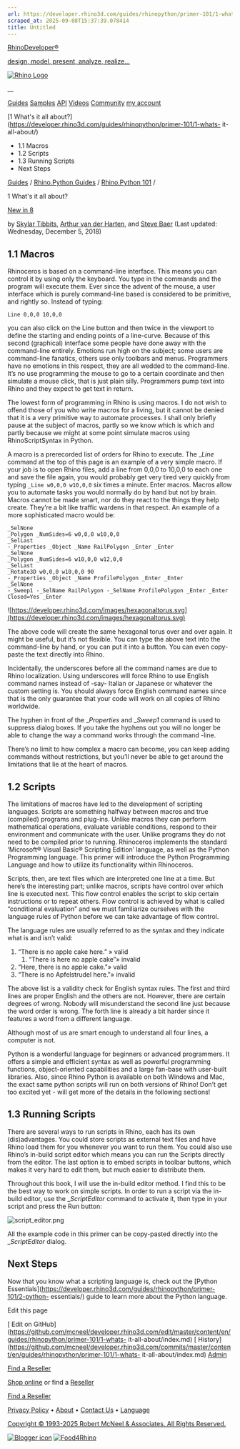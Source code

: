 ```yaml
---
url: https://developer.rhino3d.com/guides/rhinopython/primer-101/1-whats-it-all-about/
scraped_at: 2025-09-08T15:37:39.078414
title: Untitled
---
```


[RhinoDeveloper®](/)

[design, model, present, analyze, realize...](/)

[![Rhino Logo](https://developer.rhino3d.com/images/rhinodevlogo.png)](/)

__

[Guides](https://developer.rhino3d.com/guides)
[Samples](https://developer.rhino3d.com/samples)
[API](https://developer.rhino3d.com/api)
[Videos](https://developer.rhino3d.com/videos)
[Community](https://discourse.mcneel.com/c/rhino-developer) [my account
](https://www.rhino3d.com/my-account/ "Manage your account, licenses, and
teams")

[1 What's it all
about?](https://developer.rhino3d.com/guides/rhinopython/primer-101/1-whats-
it-all-about/)

  * 1.1 Macros
  * 1.2 Scripts
  * 1.3 Running Scripts
  * Next Steps

[Guides](https://developer.rhino3d.com/en/guides/) / [Rhino.Python
Guides](https://developer.rhino3d.com/en/guides/rhinopython/) / [Rhino.Python
101](https://developer.rhino3d.com/en/guides/rhinopython/primer-101/) /

1 What's it all about?

[New in 8](https://developer.rhino3d.com/8/new)

by [Skylar Tibbits](https://discourse.mcneel.com/u//), [Arthur van der
Harten](https://discourse.mcneel.com/u/aharten/), and [Steve
Baer](https://discourse.mcneel.com/u/stevebaer/) (Last updated: Wednesday,
December 5, 2018)

## 1.1 Macros

Rhinoceros is based on a command-line interface. This means you can control it
by using only the keyboard. You type in the commands and the program will
execute them. Ever since the advent of the mouse, a user interface which is
purely command-line based is considered to be primitive, and rightly so.
Instead of typing:

    
    
    Line 0,0,0 10,0,0
    

you can also click on the Line button and then twice in the viewport to define
the starting and ending points of a line-curve. Because of this second
(graphical) interface some people have done away with the command-line
entirely. Emotions run high on the subject; some users are command-line
fanatics, others use only toolbars and menus. Programmers have no emotions in
this respect, they are all wedded to the command-line. It’s no use programming
the mouse to go to a certain coordinate and then simulate a mouse click, that
is just plain silly. Programmers pump text into Rhino and they expect to get
text in return.

The lowest form of programming in Rhino is using macros. I do not wish to
offend those of you who write macros for a living, but it cannot be denied
that it is a very primitive way to automate processes. I shall only briefly
pause at the subject of macros, partly so we know which is which and partly
because we might at some point simulate macros using RhinoScriptSyntax in
Python.

A macro is a prerecorded list of orders for Rhino to execute. The __Line_
command at the top of this page is an example of a very simple macro. If your
job is to open Rhino files, add a line from 0,0,0 to 10,0,0 to each one and
save the file again, you would probably get very tired very quickly from
typing `_Line w0,0,0 w10,0,0` six times a minute. Enter macros. Macros allow
you to automate tasks you would normally do by hand but not by brain. Macros
cannot be made smart, nor do they react to the things they help create.
They’re a bit like traffic wardens in that respect. An example of a more
sophisticated macro would be:

    
    
    _SelNone
    _Polygon _NumSides=6 w0,0,0 w10,0,0
    _SelLast
    -_Properties _Object _Name RailPolygon _Enter _Enter
    _SelNone
    _Polygon _NumSides=6 w10,0,0 w12,0,0
    _SelLast
    _Rotate3D w0,0,0 w10,0,0 90
    -_Properties _Object _Name ProfilePolygon _Enter _Enter
    _SelNone
    -_Sweep1 -_SelName RailPolygon -_SelName ProfilePolygon _Enter _Enter Closed=Yes _Enter 
    

![https://developer.rhino3d.com/images/hexagonaltorus.svg](https://developer.rhino3d.com/images/hexagonaltorus.svg)

The above code will create the same hexagonal torus over and over again. It
might be useful, but it’s not flexible. You can type the above text into the
command-line by hand, or you can put it into a button. You can even copy-paste
the text directly into Rhino.

Incidentally, the underscores before all the command names are due to Rhino
localization. Using underscores will force Rhino to use English command names
instead of -say- Italian or Japanese or whatever the custom setting is. You
should always force English command names since that is the only guarantee
that your code will work on all copies of Rhino worldwide.

The hyphen in front of the __Properties_ and __Sweep1_ command is used to
suppress dialog boxes. If you take the hyphens out you will no longer be able
to change the way a command works through the command -line.

There’s no limit to how complex a macro can become, you can keep adding
commands without restrictions, but you’ll never be able to get around the
limitations that lie at the heart of macros.

## 1.2 Scripts

The limitations of macros have led to the development of scripting languages.
Scripts are something halfway between macros and true (compiled) programs and
plug-ins. Unlike macros they can perform mathematical operations, evaluate
variable conditions, respond to their environment and communicate with the
user. Unlike programs they do not need to be compiled prior to running.
Rhinoceros implements the standard ‘Microsoft® Visual Basic® Scripting
Edition’ language, as well as the Python Programming language. This primer
will introduce the Python Programming Language and how to utilize its
functionality within Rhinoceros.

Scripts, then, are text files which are interpreted one line at a time. But
here’s the interesting part; unlike macros, scripts have control over which
line is executed next. This flow control enables the script to skip certain
instructions or to repeat others. Flow control is achieved by what is called
“conditional evaluation” and we must familiarize ourselves with the language
rules of Python before we can take advantage of flow control.

The language rules are usually referred to as the syntax and they indicate
what is and isn’t valid:

  1. “There is no apple cake here.” » valid 
     1. “There is here no apple cake”» invalid
  2. “Here, there is no apple cake."» valid
  3. “There is no Apfelstrudel here."» invalid

The above list is a validity check for English syntax rules. The first and
third lines are proper English and the others are not. However, there are
certain degrees of wrong. Nobody will misunderstand the second line just
because the word order is wrong. The forth line is already a bit harder since
it features a word from a different language.

Although most of us are smart enough to understand all four lines, a computer
is not.

Python is a wonderful language for beginners or advanced programmers. It
offers a simple and efficient syntax as well as powerful programming
functions, object-oriented capabilities and a large fan-base with user-built
libraries. Also, since Rhino Python is available on both Windows and Mac, the
exact same python scripts will run on both versions of Rhino! Don’t get too
excited yet - will get more of the details in the following sections!

## 1.3 Running Scripts

There are several ways to run scripts in Rhino, each has its own
(dis)advantages. You could store scripts as external text files and have Rhino
load them for you whenever you want to run them. You could also use Rhino’s
in-build script editor which means you can run the Scripts directly from the
editor. The last option is to embed scripts in toolbar buttons, which makes it
very hard to edit them, but much easier to distribute them.

Throughout this book, I will use the in-build editor method. I find this to be
the best way to work on simple scripts. In order to run a script via the in-
build editor, use the __ScriptEditor_ command to activate it, then type in
your script and press the Run button:

![script_editor.png](script_editor.png)

All the example code in this primer can be copy-pasted directly into the
__ScriptEditor_ dialog.

## Next Steps

Now that you know what a scripting language is, check out the [Python
Essentials](https://developer.rhino3d.com/guides/rhinopython/primer-101/2-python-
essentials/) guide to learn more about the Python language.

Edit this page

[ Edit on
GitHub](https://github.com/mcneel/developer.rhino3d.com/edit/master/content/en/guides/rhinopython/primer-101/1-whats-
it-all-about/index.md) [
History](https://github.com/mcneel/developer.rhino3d.com/commits/master/content/en/guides/rhinopython/primer-101/1-whats-
it-all-about/index.md) [ Admin](https://developer.rhino3d.com/admin)

[Find a Reseller](https://www.rhino3d.com/sales)

[Shop online](https://www.rhino3d.com/store) or find a
[Reseller](https://www.rhino3d.com/sales)

[Find a Reseller](https://www.rhino3d.com/sales)

[Privacy Policy](https://www.rhino3d.com/privacy) •
[About](https://www.rhino3d.com/mcneel/about) • [Contact
Us](https://www.rhino3d.com/mcneel/contact) • [
Language](https://www.rhino3d.com/language "Change to a different region or
language")

[Copyright © 1993-2025 Robert McNeel & Associates. All Rights
Reserved.](https://www.rhino3d.com/mcneel/about)

[](https://www.facebook.com/McNeelRhinoceros/)
[](https://twitter.com/bobmcneel) [](https://www.linkedin.com/groups/75313/)
[](https://www.youtube.com/user/RhinoGuide/videos) [](https://vimeo.com/rhino)
[![Blogger
icon](https://developer.rhino3d.com/images/blogger.svg)](http://blog.rhino3d.com/)
[![Food4Rhino](https://developer.rhino3d.com/images/f4r_icon_01.svg)](https://www.food4rhino.com)

